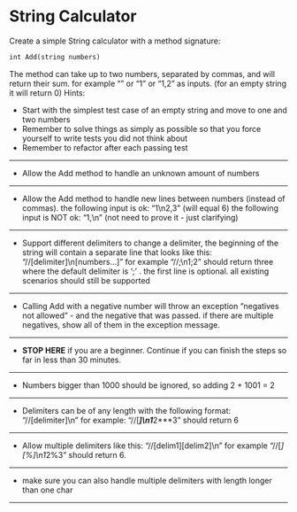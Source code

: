 # String Calculator

Create a simple String calculator with a method signature:

```markdown
int Add(string numbers)
```

The method can take up to two numbers, separated by commas, and will return their sum.
for example “” or “1” or “1,2” as inputs.
(for an empty string it will return 0)
Hints:

- Start with the simplest test case of an empty string and move to one and two numbers
- Remember to solve things as simply as possible so that you force yourself to write tests you did not think about
- Remember to refactor after each passing test

***
- Allow the Add method to handle an unknown amount of numbers
***
- Allow the Add method to handle new lines between numbers (instead of commas).
  the following input is ok: “1\n2,3” (will equal 6)
  the following input is NOT ok: “1,\n” (not need to prove it - just clarifying)
***
- Support different delimiters
  to change a delimiter, the beginning of the string will contain a separate line that looks like this: “//[delimiter]\n[numbers…]” for example “//;\n1;2” should return three where the default delimiter is ‘;’ .
  the first line is optional. all existing scenarios should still be supported
***
- Calling Add with a negative number will throw an exception “negatives not allowed” - and the negative that was passed.
  if there are multiple negatives, show all of them in the exception message.
***
- **STOP HERE** if you are a beginner. Continue if you can finish the steps so far in less than 30 minutes.
***
- Numbers bigger than 1000 should be ignored, so adding 2 + 1001 = 2
***
- Delimiters can be of any length with the following format: “//[delimiter]\n” for example: “//[***]\n1***2***3” should return 6
***
- Allow multiple delimiters like this: “//[delim1][delim2]\n” for example “//[*][%]\n1*2%3” should return 6.
***
- make sure you can also handle multiple delimiters with length longer than one char
***